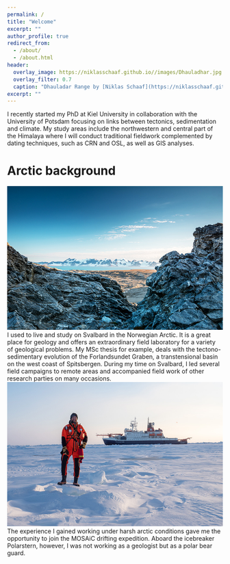 ```yaml
---
permalink: /
title: "Welcome"
excerpt: ""
author_profile: true
redirect_from: 
  - /about/
  - /about.html
header:
  overlay_image: https://niklasschaaf.github.io//images/Dhauladhar.jpg
  overlay_filter: 0.7
  caption: "Dhauladar Range by [Niklas Schaaf](https://niklasschaaf.github.io/)"
excerpt: ""
---
```


I recently started my PhD at Kiel University in collaboration with the University of Potsdam focusing on links between tectonics, sedimentation and climate. My study areas include the northwestern and central part of the Himalaya where I will conduct traditional fieldwork complemented by dating techniques, such as CRN and OSL, as well as GIS analyses.

Arctic background
======
![Sarstangen by Erik Kuschel](/images/Sarstangen.jpg)
I used to live and study on Svalbard in the Norwegian Arctic. It is a great place for geology and offers an extraordinary field laboratory for a variety of geological problems. My MSc thesis for example, deals with the tectono-sedimentary evolution of  the Forlandsundet Graben, a transtensional basin on the west coast of Spitsbergen. During my time on Svalbard, I led several field campaigns to remote areas and accompanied field work of other research parties on many occasions.
![Polar bear guard by Jan Rhode](/images/polarbear_guard.jpg)
The experience I gained working under harsh arctic conditions gave me the opportunity to join the MOSAiC drifting expedition. Aboard the icebreaker Polarstern, however, I was not working as a geologist but as a polar bear guard.